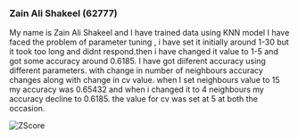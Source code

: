 ### Zain Ali Shakeel (62777)
My name is Zain Ali Shakeel and I have trained data using KNN model
I have faced the problem of parameter tuning , i have set it initially around 1-30 but it took too long and didnt respond.then i have changed it value to 1-5 and got some accuracy around 0.6185.
I have got diiferent accuracy using different parameters. with change in number of neighbours accuracy changes along with change in cv value. when I set neighbours value to 15 my accuracy was 0.65432 and when i changed it to 4 neighbours my accuracy decline to 0.6185.  the value for cv was set at 5 at both the occasion.


![ZScore](https://user-images.githubusercontent.com/99484580/169710266-cf189ee9-ae1b-4115-91e3-d3bd0a1d836d.jpeg)
